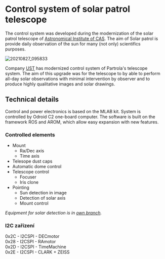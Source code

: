 # Control system of solar patrol telescope

The control system was developed during the modernization of the solar patrol telescope of [Astronomical Institute of CAS](http://www.asu.cas.cz/en/about/about-the-institute). The aim of Solar patrol is provide daily observation of the sun for many (not only) scientifics purposes. 

![20210827_095833](https://user-images.githubusercontent.com/5196729/137342953-5a7304ff-793c-4e57-895f-c33158f182ff.jpg)

Company [UST](ust.cz) has modernized control system of Partrola's telescope system. The aim of this upgrade was for the telescope to by able to perform all-day solar observations with minimal intervention by observer and to produce highly qualitative images and solar drawings.


## Technical details
Control and power electronics is based on the MLAB kit. System is controlled by Odroid C2 one-board computer. The software is built on the framework ROS and AROM, which allow easy expansion with new features. 


### Controlled elements
 * Mount
   * Ra/Dec axis
   * Time axis
 * Telesope dust caps
 * Automatic dome control
 * Telescope control
   * Focuser
   * Iris clone
 * Pointing
   * Sun detection in image
   * Detection of solar axis
   * Mount control

_Equipment for solar detection is in [own branch](https://github.com/UniversalScientificTechnologies/SolarPatrolTelescope/tree/ControlSystem)._





### I2C zařízení

0x2C - I2CSPI - DECmotor \
0x28 - I2CSPI - RAmotor \
0x2D - I2CSPI - TimeMachine \
0x2E - I2CSPI - CLARK + ZEISS
